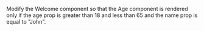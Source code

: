Modify the Welcome component so that the Age component is rendered only if the age prop is greater than 18 and less than 65 and the name prop is equal to "John".
